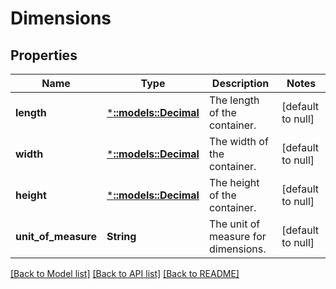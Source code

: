 # Dimensions

## Properties
Name | Type | Description | Notes
------------ | ------------- | ------------- | -------------
**length** | [***::models::Decimal**](Decimal.md) | The length of the container. | [default to null]
**width** | [***::models::Decimal**](Decimal.md) | The width of the container. | [default to null]
**height** | [***::models::Decimal**](Decimal.md) | The height of the container. | [default to null]
**unit_of_measure** | **String** | The unit of measure for dimensions. | [default to null]

[[Back to Model list]](../README.md#documentation-for-models) [[Back to API list]](../README.md#documentation-for-api-endpoints) [[Back to README]](../README.md)


